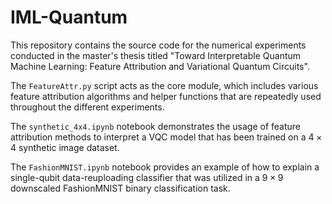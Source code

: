 # IML-Quantum
This repository contains the source code for the numerical experiments conducted in the master's thesis titled "Toward Interpretable Quantum Machine Learning: Feature Attribution and Variational Quantum Circuits".

The `FeatureAttr.py` script acts as the core module, which includes various feature attribution algorithms and helper functions that are repeatedly used throughout the different experiments.

The `synthetic_4x4.ipynb` notebook demonstrates the usage of feature attribution methods to interpret a VQC model that has been trained on a $`4\times4`$ synthetic image dataset.

The `FashionMNIST.ipynb` notebook provides an example of how to explain a single-qubit data-reuploading classifier that was utilized in a $`9\times9`$ downscaled FashionMNIST binary classification task.






